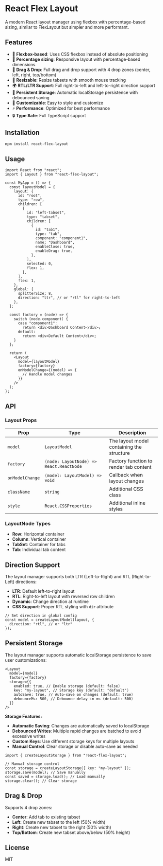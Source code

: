 # React Flex Layout

A modern React layout manager using flexbox with percentage-based sizing, similar to FlexLayout but simpler and more performant.

## Features

- 🎯 **Flexbox-based**: Uses CSS flexbox instead of absolute positioning
- 📏 **Percentage sizing**: Responsive layout with percentage-based dimensions
- 🔄 **Drag & Drop**: Full drag and drop support with 4 drop zones (center, left, right, top/bottom)
- 📐 **Resizable**: Resize tabsets with smooth mouse tracking
- 🌍 **RTL/LTR Support**: Full right-to-left and left-to-right direction support
- 💾 **Persistent Storage**: Automatic localStorage persistence with debounced saving
- 🎨 **Customizable**: Easy to style and customize
- ⚡ **Performance**: Optimized for best performance
- 🔒 **Type Safe**: Full TypeScript support

## Installation

```bash
npm install react-flex-layout
```

## Usage

```tsx
import React from "react";
import { Layout } from "react-flex-layout";

const MyApp = () => {
  const layoutModel = {
    layout: {
      id: "root",
      type: "row",
      children: [
        {
          id: "left-tabset",
          type: "tabset",
          children: [
            {
              id: "tab1",
              type: "tab",
              component: "component1",
              name: "Dashboard",
              enableClose: true,
              enableDrag: true,
            },
          ],
          selected: 0,
          flex: 1,
        },
      ],
      flex: 1,
    },
    global: {
      splitterSize: 8,
      direction: "ltr", // or "rtl" for right-to-left
    },
  };

  const factory = (node) => {
    switch (node.component) {
      case "component1":
        return <div>Dashboard Content</div>;
      default:
        return <div>Default Content</div>;
    }
  };

  return (
    <Layout
      model={layoutModel}
      factory={factory}
      onModelChange={(model) => {
        // Handle model changes
      }}
    />
  );
};
```

## API

### Layout Props

| Prop            | Type                                    | Description                               |
| --------------- | --------------------------------------- | ----------------------------------------- |
| `model`         | `LayoutModel`                           | The layout model containing the structure |
| `factory`       | `(node: LayoutNode) => React.ReactNode` | Factory function to render tab content    |
| `onModelChange` | `(model: LayoutModel) => void`          | Callback when layout changes              |
| `className`     | `string`                                | Additional CSS class                      |
| `style`         | `React.CSSProperties`                   | Additional inline styles                  |

### LayoutNode Types

- **Row**: Horizontal container
- **Column**: Vertical container
- **TabSet**: Container for tabs
- **Tab**: Individual tab content

## Direction Support

The layout manager supports both LTR (Left-to-Right) and RTL (Right-to-Left) directions:

- **LTR**: Default left-to-right layout
- **RTL**: Right-to-left layout with reversed row children
- **Dynamic**: Change direction at runtime
- **CSS Support**: Proper RTL styling with `dir` attribute

```tsx
// Set direction in global config
const model = createLayoutModel(layout, {
  direction: "rtl", // or "ltr"
});
```

## Persistent Storage

The layout manager supports automatic localStorage persistence to save user customizations:

```tsx
<Layout
  model={model}
  factory={factory}
  storage={{
    enabled: true, // Enable storage (default: false)
    key: "my-layout", // Storage key (default: "default")
    autoSave: true, // Auto-save on changes (default: true)
    debounceMs: 500, // Debounce delay in ms (default: 500)
  }}
/>
```

**Storage Features:**

- **Automatic Saving**: Changes are automatically saved to localStorage
- **Debounced Writes**: Multiple rapid changes are batched to avoid excessive writes
- **Custom Keys**: Use different storage keys for multiple layouts
- **Manual Control**: Clear storage or disable auto-save as needed

```tsx
import { createLayoutStorage } from "react-flex-layout";

// Manual storage control
const storage = createLayoutStorage({ key: "my-layout" });
storage.save(model); // Save manually
const saved = storage.load(); // Load manually
storage.clear(); // Clear storage
```

## Drag & Drop

Supports 4 drop zones:

- **Center**: Add tab to existing tabset
- **Left**: Create new tabset to the left (50% width)
- **Right**: Create new tabset to the right (50% width)
- **Top/Bottom**: Create new tabset above/below (50% height)

## License

MIT
